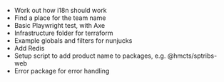 - Work out how i18n should work
- Find a place for the team name
- Basic Playwright test, with Axe
- Infrastructure folder for terraform
- Example globals and filters for nunjucks
- Add Redis
- Setup script to add product name to packages, e.g. @hmcts/sptribs-web
- Error package for error handling
